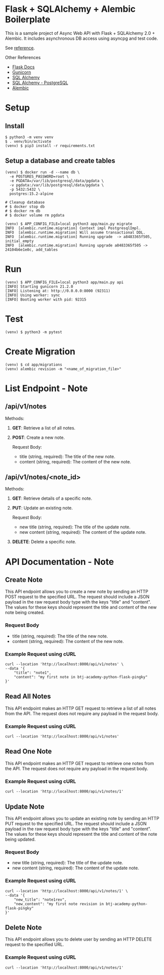 # Flask + SQLAlchemy + Alembic Boilerplate

This is a sample project of Async Web API with Flask + SQLAlchemy 2.0 + Alembic.
It includes asynchronous DB access using asyncpg and test code.

See [reference](https://github.com/rhoboro/async-fastapi-sqlalchemy/tree/main).

Other References
- [Flask Docs](https://flask.palletsprojects.com/en/3.0.x/)
- [Gunicorn](https://gunicorn.org/)
- [SQL Alchemy](https://docs.sqlalchemy.org/en/20/orm/index.html)
- [SQL Alchemy - PostgreSQL](https://docs.sqlalchemy.org/en/20/dialects/postgresql.html)
- [Alembic](https://alembic.sqlalchemy.org/en/latest/tutorial.html)

# Setup

## Install

```shell
$ python3 -m venv venv
$ . venv/bin/activate
(venv) $ pip3 install -r requirements.txt
```

## Setup a database and create tables

```shell
(venv) $ docker run -d --name db \
  -e POSTGRES_PASSWORD=root \
  -e PGDATA=/var/lib/postgresql/data/pgdata \
  -v pgdata:/var/lib/postgresql/data/pgdata \
  -p 5432:5432 \
  postgres:15.2-alpine

# Cleanup database
# $ docker stop db
# $ docker rm db
# $ docker volume rm pgdata

(venv) $ APP_CONFIG_FILE=local python3 app/main.py migrate
INFO  [alembic.runtime.migration] Context impl PostgresqlImpl.
INFO  [alembic.runtime.migration] Will assume transactional DDL.
INFO  [alembic.runtime.migration] Running upgrade  -> a8483365f505, initial_empty
INFO  [alembic.runtime.migration] Running upgrade a8483365f505 -> 24104b6e1e0c, add_tables
```

# Run

```shell
(venv) $ APP_CONFIG_FILE=local python3 app/main.py api
[INFO] Starting gunicorn 21.2.0
[INFO] Listening at: http://0.0.0.0:8000 (92311)
[INFO] Using worker: sync
[INFO] Booting worker with pid: 92315
```

# Test

```shell
(venv) $ python3 -m pytest
```

# Create Migration

```shell
(venv) $ cd app/migrations
(venv) alembic revision -m "<name_of_migration_file>"
```

# List Endpoint - Note

## /api/v1/notes

Methods:

1. **GET**: Retrieve a list of all notes.

2. **POST**: Create a new note.
   
   Request Body:

   - title (string, required): The title of the new note.
   - content (string, required): The content of the new note.

## /api/v1/notes/<note_id>

Methods:

1. **GET**: Retrieve details of a specific note.

2. **PUT**: Update an existing note.

   Request Body:

   - new title (string, required): The title of the update note.
   - new content (string, required): The content of the update note.

3. **DELETE**: Delete a specific note.

# API Documentation - Note

## Create Note

This API endpoint allows you to create a new note by sending an HTTP POST request to the specified URL. The request should include a JSON payload in the raw request body type with the keys "title" and "content". The values for these keys should represent the title and content of the new note being created.

### Request Body

- title (string, required): The title of the new note.
- content (string, required): The content of the new note.

### Example Request using cURL

```shell
curl --location 'http://localhost:8000/api/v1/notes' \
--data '{
    "title": "note1",
    "content": "my first note in btj-academy-python-flask-pingky"
}'
```

## Read All Notes

This API endpoint makes an HTTP GET request to retrieve a list of all notes from the API. The request does not require any payload in the request body.

### Example Request using cURL

```shell
curl --location 'http://localhost:8000/api/v1/notes'
```

## Read One Note

This API endpoint makes an HTTP GET request to retrieve one notes from the API. The request does not require any payload in the request body.

### Example Request using cURL

```shell
curl --location 'http://localhost:8000/api/v1/notes/1'
```

## Update Note

This API endpoint allows you to update an existing note by sending an HTTP PUT request to the specified URL. The request should include a JSON payload in the raw request body type with the keys "title" and "content". The values for these keys should represent the title and content of the note being updated.

### Request Body

- new title (string, required): The title of the update note.
- new content (string, required): The content of the update note.

### Example Request using cURL

```shell
curl --location 'http://localhost:8000/api/v1/notes/1' \
--data '{
    "new_title": "note1rev",
    "new_content": "my first note revision in btj-academy-python-flask-pingky"
}'
```

## Delete Note

This API endpoint allows you to delete user by sending an HTTP DELETE request to the specified URL.

### Example Request using cURL

```shell
curl --location 'http://localhost:8000/api/v1/notes/1'
```

